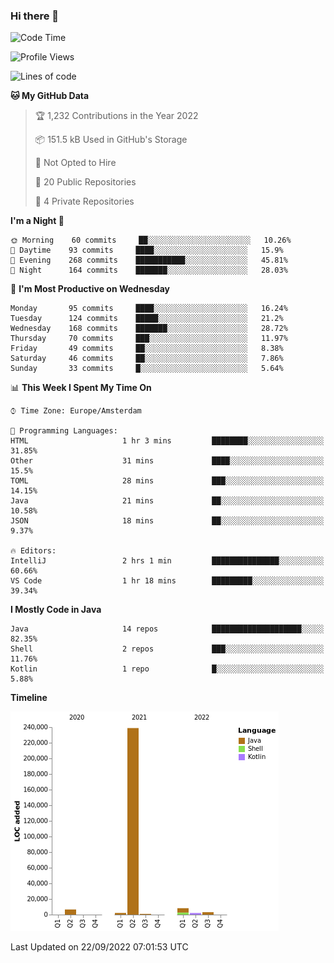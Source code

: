 ### Hi there 👋


<!--START_SECTION:waka-->
![Code Time](http://img.shields.io/badge/Code%20Time-2%2C489%20hrs%202%20mins-blue)

![Profile Views](http://img.shields.io/badge/Profile%20Views-0-blue)

![Lines of code](https://img.shields.io/badge/From%20Hello%20World%20I%27ve%20Written-262%20Thousand%20lines%20of%20code-blue)

**🐱 My GitHub Data** 

> 🏆 1,232 Contributions in the Year 2022
 > 
> 📦 151.5 kB Used in GitHub's Storage 
 > 
> 🚫 Not Opted to Hire
 > 
> 📜 20 Public Repositories 
 > 
> 🔑 4 Private Repositories  
 > 
**I'm a Night 🦉** 

```text
🌞 Morning    60 commits     ██░░░░░░░░░░░░░░░░░░░░░░░   10.26% 
🌆 Daytime    93 commits     ████░░░░░░░░░░░░░░░░░░░░░   15.9% 
🌃 Evening    268 commits    ███████████░░░░░░░░░░░░░░   45.81% 
🌙 Night      164 commits    ███████░░░░░░░░░░░░░░░░░░   28.03%

```
📅 **I'm Most Productive on Wednesday** 

```text
Monday       95 commits     ████░░░░░░░░░░░░░░░░░░░░░   16.24% 
Tuesday      124 commits    █████░░░░░░░░░░░░░░░░░░░░   21.2% 
Wednesday    168 commits    ███████░░░░░░░░░░░░░░░░░░   28.72% 
Thursday     70 commits     ███░░░░░░░░░░░░░░░░░░░░░░   11.97% 
Friday       49 commits     ██░░░░░░░░░░░░░░░░░░░░░░░   8.38% 
Saturday     46 commits     ██░░░░░░░░░░░░░░░░░░░░░░░   7.86% 
Sunday       33 commits     █░░░░░░░░░░░░░░░░░░░░░░░░   5.64%

```


📊 **This Week I Spent My Time On** 

```text
⌚︎ Time Zone: Europe/Amsterdam

💬 Programming Languages: 
HTML                     1 hr 3 mins         ████████░░░░░░░░░░░░░░░░░   31.85% 
Other                    31 mins             ████░░░░░░░░░░░░░░░░░░░░░   15.5% 
TOML                     28 mins             ███░░░░░░░░░░░░░░░░░░░░░░   14.15% 
Java                     21 mins             ██░░░░░░░░░░░░░░░░░░░░░░░   10.58% 
JSON                     18 mins             ██░░░░░░░░░░░░░░░░░░░░░░░   9.37%

🔥 Editors: 
IntelliJ                 2 hrs 1 min         ███████████████░░░░░░░░░░   60.66% 
VS Code                  1 hr 18 mins        █████████░░░░░░░░░░░░░░░░   39.34%

```

**I Mostly Code in Java** 

```text
Java                     14 repos            ████████████████████░░░░░   82.35% 
Shell                    2 repos             ███░░░░░░░░░░░░░░░░░░░░░░   11.76% 
Kotlin                   1 repo              █░░░░░░░░░░░░░░░░░░░░░░░░   5.88%

```


**Timeline**

![Chart not found](https://raw.githubusercontent.com/powercasgamer/powercasgamer/master/charts/bar_graph.png) 


 Last Updated on 22/09/2022 07:01:53 UTC
<!--END_SECTION:waka-->

